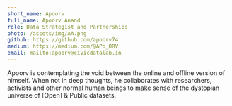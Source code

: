 ```yaml
---
short_name: Apoorv
full_name: Apoorv Anand
role: Data Strategist and Partnerships
photo: /assets/img/AA.png
github: https://github.com/apoorv74
medium: https://medium.com/@APo_ORV
email: mailto:apoorv@civicdatalab.in
---
```


Apoorv is contemplating the void between the online and offline version of himself. When not in deep thoughts, he collaborates with researchers, activists and other normal human beings to make sense of the dystopian universe of [Open] & Public datasets.
